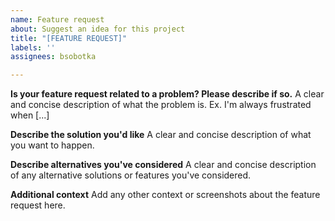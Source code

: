 ```yaml
---
name: Feature request
about: Suggest an idea for this project
title: "[FEATURE REQUEST]"
labels: ''
assignees: bsobotka

---
```


**Is your feature request related to a problem? Please describe if so.**
A clear and concise description of what the problem is. Ex. I'm always frustrated when [...]

**Describe the solution you'd like**
A clear and concise description of what you want to happen.

**Describe alternatives you've considered**
A clear and concise description of any alternative solutions or features you've considered.

**Additional context**
Add any other context or screenshots about the feature request here.
